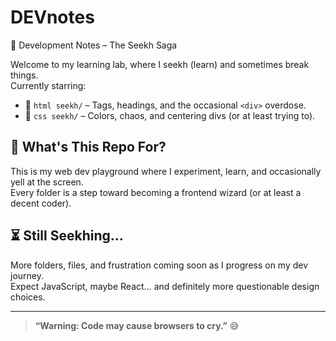 # DEVnotes
🧠 Development Notes – The Seekh Saga

Welcome to my learning lab, where I seekh (learn) and sometimes break things.  
Currently starring:

- 📁 `html seekh/` – Tags, headings, and the occasional `<div>` overdose.
- 📁 `css seekh/` – Colors, chaos, and centering divs (or at least trying to).

## 📝 What's This Repo For?

This is my web dev playground where I experiment, learn, and occasionally yell at the screen.  
Every folder is a step toward becoming a frontend wizard (or at least a decent coder).

## ⏳ Still Seekhing...

More folders, files, and frustration coming soon as I progress on my dev journey.  
Expect JavaScript, maybe React… and definitely more questionable design choices.

---

> **“Warning: Code may cause browsers to cry.”** 😅
